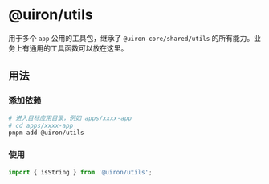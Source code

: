 # @uiron/utils

用于多个 `app` 公用的工具包，继承了 `@uiron-core/shared/utils` 的所有能力。业务上有通用的工具函数可以放在这里。

## 用法

### 添加依赖

```bash
# 进入目标应用目录，例如 apps/xxxx-app
# cd apps/xxxx-app
pnpm add @uiron/utils
```

### 使用

```ts
import { isString } from '@uiron/utils';
```
